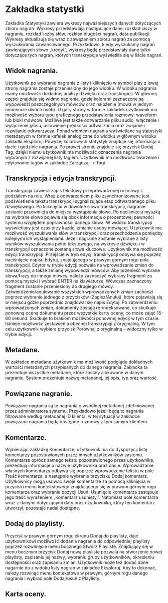 # Zakładka statystki

Zakładka Statystyki zawiera wykresy najważniejszych danych dotyczących zbioru nagrań. Wykresy przedstawiają następujące dane: rozkład ciszy w nagraniu, rozkład liczby słów, rozkład długości nagrań, data publikacji. Wykresy aktualizują się wraz z zawężaniem zbioru nagrań za pomocą wyszukiwania zawansowanego. Przykładowo, kiedy wyszukamy nagrań zawierających słowo „kredyt”, wykresy będą przedstawiały dane tylko dotyczące tych nagrań, których transkrypcja wyświetliła się w liście nagrań.

## Widok nagrania.

Użytkownik po wybraniu nagrania z listy i kliknięciu w symbol play z lewej strony nagrania zostaje przeniesiony do jego widoku. W widoku nagrania mamy możliwość dokładnej analizy dźwięku oraz transkrypcji. W głównej części znajduje się widmo nagrania, gdzie kolorami zaznaczone są wypowiedzi poszczególnych mówców oraz nałożenie (mowa w jednym momencie dwóch osób). U góry strony w formie zakładek użytkownik ma możliwość wyboru typu graficznego przedstawienia rozmowy: waveform lub bloki mówców. Możliwe jest także odtwarzanie pliku audio, włączenie i wyłączenie głosu, ustawienie prędkości odtwarzania oraz zwijanie i rozwijanie odtwarzacza. Ponad widmem nagrania wyświetlane są statystyki metadanych w formie kafelek analogiczne do widoku w głównym widoku zakładki eksploruj. Powyżej kolorowych statystyk znajduje się informacja o dacie i godzinie nagrania. Po prawej stronie znajduje się przycisk Dodaj Tag, dzięki niemu użytkownik ma możliwość oznaczenia nagrania wybranym z rozwijanej listy tagiem. Użytkownik ma możliwość tworzenie i edytowanie tagów w zakładcę Zarządzaj → Tagi.

## Transkrypcja i edycja transkrypcji.

Transkrypcja zawiera zapis tekstowy przeprowadzonej rozmowy z podziałem na role. Wraz z odtwarzaniem pliku zsynchronizowane jest podświetlenie tekstu transkrypcji sygnalizujące etap odtwarzanego pliku dźwiękowego. Po kliknięciu w dowolne słowo transkrypcji, nagranie zostanie przewinięta do miejsca wystąpienia słowa. Po naciśnięciu myszką na wybrane słowo pojawia się obok informacja o procentowej pewności systemu względem poprawności danego słowa. W widoku transkrypcji wyświetlany jest czas przy każdej zmianie osoby mówiącej. Użytkownik ma możliwość wyszukiwania słów w transkrypcji oraz przechodzenia pomiędzy kolejnymi ich wystąpieniami. Jeżeli nagranie zostanie wybrane z listy wyników wyszukiwania pełno tekstowego, na wykresie dźwięku i w transkrypcji oznaczone zostaną słowa kluczowe. Użytkownik ma możliwość edycji transkrypcji. Przejście w tryb edycji transkrypcji odbywa się poprzez naciśnięcie napisu Edytuj, znajdującego w prawym górnym rogu pola transkrypcji. Edytor w trybie edycji pozwala na wprowadzanie zmian do transkrypcji, a także zmianę wypowiedzi mówców. Aby przenieść wybrane słowa/frazy do innego mówcy, należy zaznaczyć wybrany fragment za pomocą myszki i wybrać ENTER na klawiaturze. Wówczas zaznaczony fragment zostanie przeniesiony do drugiego mówcy. Zatwierdzenie/anulowanie wszystkich wprowadzonych zmian zachodzi poprzez wybranie jednego z przycisków (Zapisz/Anuluj), które pojawiają się w miejscu gdzie poprzednio znajdował się napis Edytuj. Po zatwierdzeniu wprowadzonych zmian, dokumenty zostają re-indeksowane, co skutkuje ponowną oceną dokumentu przez wszystkie karty oceny, co może zająć 15-60 sekund. Skutkuje to brakiem możliwości ponownej edycji w tym czasie. Istnieje możliwość zestawienia obecnej transkrypcji z oryginalną. W tym celu użytkownik wybiera przycisk Porównaj z oryginalną – widoczny tylko w trybie edycji.

## Metadane.

W zakładce metadane użytkownik ma możliwość podglądu dokładnych wartości metadanych przypisanych do danego nagrania. Zakładka ta prezentuje wszystkie metadane, które zostały alokowane w danym nagraniu. System prezentuje nazwę metadanej, jej opis, typ oraz wartość.

## Powiązane nagranie.

Powiązane nagrania są to nagrania o wspólnej metadanej zdefiniowanej przez administratora systemu. Przykładowo jeżeli będą to nagrania filtrowane według metadanej ID klienta, w tej sytuacji w zakładce powiązane nagrania będą dostępne rozmowy z tym samym klientem.

## Komentarze.

Wybierając zakładkę Komentarze, użytkownik ma do dyspozycji listę komentarzy pozostawionych przez innych użytkowników systemu. Komentarze oprócz samego tekstu pozostawionego przez użytkownika, prezentują informacje o nazwie użytkownika oraz dacie. Wprowadzanie własnych komentarzy odbywa się poprzez wprowadzenie tekstu w pole Treść komentarza, a następnie wybranie przycisku Dodaj komentarz. Użytkownicy mogą usuwać swoje komentarze za pomocą kliknięcia w przyciski menu kontekstowego znajdującego się w prawym górnym rogu komentarza oraz wybranie pozycji Usuń. Usunięcie komentarza zastępuje jego treść wyrażeniem „Komentarz usunięty.”. Natomiast pole komentarza wraz z danymi dotyczącymi daty oraz użytkownika, który ten komentarz utworzył, pozostaje nadal dostępne.

## Dodaj do playlisty.

Przycisk w prawym górnym rogu ekranu Dodaj do playlisty, daje użytkownikowi możliwość dodania nagrania do odpowiedniej playlisty poprzez rozwinięcie menu bocznego Stwórz Playlistę. Znajdujący się w menu bocznym przycisk Dodaj nową playlistę pozwala na stworzenie nowej playlisty, zapisaniu jej nazwy, wybraniu grupy użytkowników, określeniu dostępności oraz zapisaniu zmian. Użytkownik może też dodać dane nagarnie do z widoku listy nagrań w zakładce Eksploruj. Aby to dokonać, należy rozwinąć menu kontekstowe w prawym, górnym rogu danego nagrania i wybrać pole Dodaj/usuń z Playlisty.

## Karta oceny.



